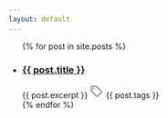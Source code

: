 ```yaml
---
layout: default
---
```


<ul>
  {% for post in site.posts %}
    <li>
      <h3><a href="{{ post.url }}">{{ post.title }}</a></h3>
      {{ post.excerpt }}
      <img src="/assets/img/tag-outline.png" width="24" height="24"/>
      {{ post.tags }}
      <br>
    </li>
  {% endfor %}
</ul>